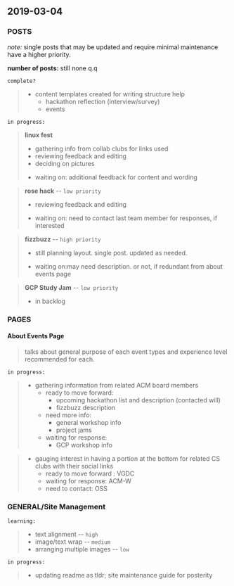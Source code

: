 ## 2019-03-04

### POSTS

_note:_ single posts that may be updated and require minimal maintenance have a higher priority.

**number of posts:** still none q.q

`complete?`

> - content templates created for writing structure help
>   - hackathon reflection (interview/survey)
>   - events

`in progress:`

> **linux fest**
>
> - gathering info from collab clubs for links used
> - reviewing feedback and editing
> - deciding on pictures
>
> * waiting on: additional feedback for content and wording

> **rose hack** -- `low priority`
>
> - reviewing feedback and editing
>
> * waiting on: need to contact last team member for responses, if interested

> **fizzbuzz** -- `high priority`
>
> - still planning layout. single post. updated as needed.
>
> * waiting on:may need description. or not, if redundant from about events page

> **GCP Study Jam** -- `low priority`
>
> - in backlog

### PAGES

#### About Events Page

> talks about general purpose of each event types and experience level recommended for each.

`in progress:`

> - gathering information from related ACM board members
>   - ready to move forward:
>     - upcoming hackathon list and description (contacted will)
>     - fizzbuzz description
>   - need more info:
>     - general workshop info
>     - project jams
>   - waiting for response:
>     - GCP workshop info

> - gauging interest in having a portion at the bottom for related CS clubs with their social links
>   - ready to move forward : VGDC
>   - waiting for response: ACM-W
>   - need to contact: OSS

### GENERAL/Site Management

`learning:`

> - text alignment -- `high`
> - image/text wrap -- `medium`
> - arranging multiple images -- `low`

`in progress:`

> - updating readme as tldr; site maintenance guide for posterity
